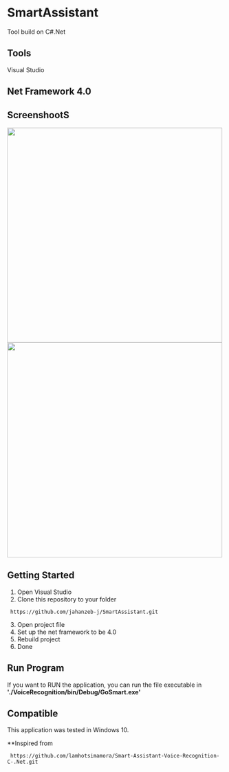 # SmartAssistant
Tool build on C#.Net
 
## Tools
Visual Studio

## Net Framework 4.0

## ScreenshootS
<img src="https://raw.githubusercontent.com/jahanzeb-j/SmartAssistant/master/VoiceRecognition/smartAssistantScreen1.png" width="500" height="500">

<img src="https://raw.githubusercontent.com/jahanzeb-j/SmartAssistant/master/VoiceRecognition/smartAssistantScreen2.png" width="500" height="500">

## Getting Started
1. Open Visual Studio
2. Clone this repository to your folder
```
 https://github.com/jahanzeb-j/SmartAssistant.git
```
3. Open project file
4. Set up the net framework to be 4.0
5. Rebuild project
5. Done

## Run Program
If you want to RUN the application, you can run the file executable in <strong>'./VoiceRecognition/bin/Debug/GoSmart.exe'</strong>



## Compatible 
This application was tested in Windows 10.



**Inspired from
```
 https://github.com/lamhotsimamora/Smart-Assistant-Voice-Recognition-C-.Net.git
```
